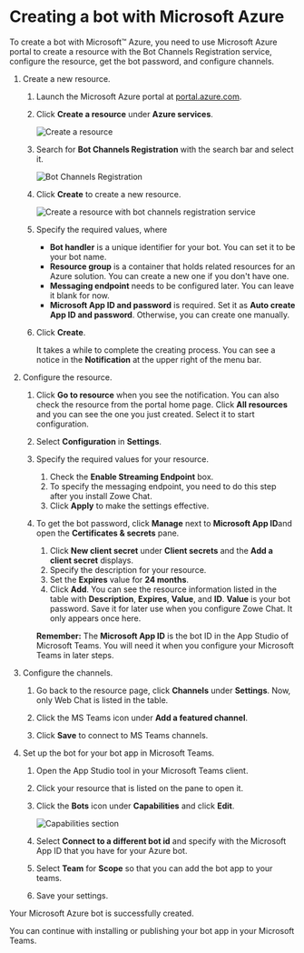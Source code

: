 # Creating a bot with Microsoft Azure

To create a bot with Microsoft™ Azure, you need to use Microsoft Azure portal to create a resource with the Bot Channels Registration service, configure the resource, get the bot password, and configure channels.

1.  Create a new resource.

    1.  Launch the Microsoft Azure portal at [portal.azure.com](http://portal.azure.com).

    2.  Click **Create a resource** under **Azure services**.

        ![Create a resource](/stable/images/zowe-chat/azure_create.png "Create a resource")

    3.  Search for **Bot Channels Registration** with the search bar and select it.

        ![Bot Channels Registration](/stable/images/zowe-chat/azure_bot_channel_registration.png "Bot Channels Registration")

    4.  Click **Create** to create a new resource.

        ![Create a resource with bot channels registration service](/stable/images/zowe-chat/azure_registration_create.png "Create a resource with Bot Channels Registration
        service")

    5.  Specify the required values, where

        -   **Bot handler** is a unique identifier for your bot. You can set it to be your bot name.
        -   **Resource group** is a container that holds related resources for an Azure solution. You can create a new one if you don't have one.
        -   **Messaging endpoint** needs to be configured later. You can leave it blank for now.
        -   **Microsoft App ID and password** is required. Set it as **Auto create App ID and password**. Otherwise, you can create one manually.
    6.  Click **Create**.

        It takes a while to complete the creating process. You can see a notice in the **Notification** at the upper right of the menu bar.

2.  Configure the resource.

    1.  Click **Go to resource** when you see the notification. You can also check the resource from the portal home page. Click **All resources** and you can see the one you just created. Select it to start configuration.

    2.  Select **Configuration** in **Settings**.

    3.  Specify the required values for your resource.

        1.  Check the **Enable Streaming Endpoint** box.
        2.  To specify the messaging endpoint, you need to do this step after you install Zowe Chat.
        3.  Click **Apply** to make the settings effective.
    4.  To get the bot password, click **Manage** next to **Microsoft App ID**and open the **Certificates & secrets** pane.

        1.  Click **New client secret** under **Client secrets** and the **Add a client secret** displays.
        2.  Specify the description for your resource.
        3.  Set the **Expires** value for **24 months**.
        4.  Click **Add**.
        You can see the resource information listed in the table with **Description**, **Expires**, **Value**, and **ID**. **Value** is your bot password. Save it for later use when you configure Zowe Chat. It only appears once here.

        **Remember:** The **Microsoft App ID** is the bot ID in the App Studio of Microsoft Teams. You will need it when you configure your Microsoft Teams in later steps.

3.  Configure the channels.

    1.  Go back to the resource page, click **Channels** under **Settings**. Now, only Web Chat is listed in the table.

    2.  Click the MS Teams icon under **Add a featured channel**.

    3.  Click **Save** to connect to MS Teams channels.

4.  Set up the bot for your bot app in Microsoft Teams.

    1.  Open the App Studio tool in your Microsoft Teams client.

    2.  Click your resource that is listed on the pane to open it.

    3.  Click the **Bots** icon under **Capabilities** and click **Edit**.

        ![Capabilities section](/stable/images/zowe-chat/teams_bots_menu.png "Capabilities section")

    4.  Select **Connect to a different bot id** and specify with the Microsoft App ID that you have for your Azure bot.

    5.  Select **Team** for **Scope** so that you can add the bot app to your teams.

    6.  Save your settings.


Your Microsoft Azure bot is successfully created.

You can continue with installing or publishing your bot app in your Microsoft Teams.

